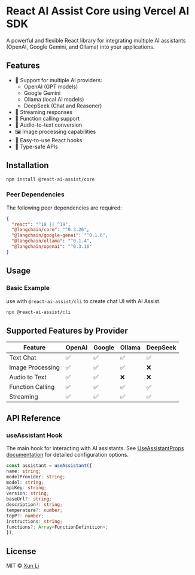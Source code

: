 # React AI Assist Core using Vercel AI SDK

A powerful and flexible React library for integrating multiple AI assistants (OpenAI, Google Gemini, and Ollama) into your applications.

## Features

- 🤖 Support for multiple AI providers:
  - OpenAI (GPT models)
  - Google Gemini
  - Ollama (local AI models)
  - DeepSeek (Chat and Reasoner)
- 🔄 Streaming responses
- 🎯 Function calling support
- 🎤 Audio-to-text conversion
- 🖼️ Image processing capabilities
- 🔌 Easy-to-use React hooks
- 📝 Type-safe APIs

## Installation

```bash
npm install @react-ai-assist/core
```


### Peer Dependencies

The following peer dependencies are required:

```json
{
  "react": "^18 || ^19",
  "@langchain/core": "^0.3.26",
  "@langchain/google-genai": "^0.1.6",
  "@langchain/ollama": "^0.1.4",
  "@langchain/openai": "^0.3.16"
}
```


## Usage

### Basic Example

use with `@react-ai-assist/cli` to create chat UI with AI Assist.

```bash
npx @react-ai-assist/cli
```


## Supported Features by Provider

| Feature | OpenAI | Google | Ollama | DeepSeek |
|---------|---------|---------|---------|---------|
| Text Chat | ✅ | ✅ | ✅ | ✅ |
| Image Processing | ✅ | ✅ | ✅ | ❌ |
| Audio to Text | ✅ | ✅ | ❌ | ❌ |
| Function Calling | ✅ | ✅ | ✅ | ✅ |
| Streaming | ✅ | ✅ | ✅ | ✅ |

## API Reference

### useAssistant Hook

The main hook for interacting with AI assistants. See [UseAssistantProps documentation](src/hooks/use-assistant.ts) for detailed configuration options.

```typescript
const assistant = useAssistant({
name: string;
modelProvider: string;
model: string;
apiKey: string;
version: string;
baseUrl?: string;
description?: string;
temperature?: number;
topP?: number;
instructions: string;
functions?: Array<FunctionDefinition>;
});
```


## License

MIT © [Xun Li](mailto:lixun910@gmail.com)